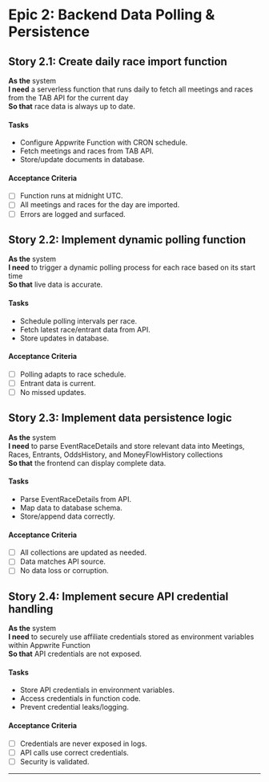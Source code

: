 # Epic 2: Backend Data Polling & Persistence

## Story 2.1: Create daily race import function

**As the** system  
**I need** a serverless function that runs daily to fetch all meetings and races from the TAB API for the current day  
**So that** race data is always up to date.

#### Tasks

- Configure Appwrite Function with CRON schedule.
- Fetch meetings and races from TAB API.
- Store/update documents in database.

#### Acceptance Criteria

- [ ] Function runs at midnight UTC.
- [ ] All meetings and races for the day are imported.
- [ ] Errors are logged and surfaced.

## Story 2.2: Implement dynamic polling function

**As the** system  
**I need** to trigger a dynamic polling process for each race based on its start time  
**So that** live data is accurate.

#### Tasks

- Schedule polling intervals per race.
- Fetch latest race/entrant data from API.
- Store updates in database.

#### Acceptance Criteria

- [ ] Polling adapts to race schedule.
- [ ] Entrant data is current.
- [ ] No missed updates.

## Story 2.3: Implement data persistence logic

**As the** system  
**I need** to parse EventRaceDetails and store relevant data into Meetings, Races, Entrants, OddsHistory, and MoneyFlowHistory collections  
**So that** the frontend can display complete data.

#### Tasks

- Parse EventRaceDetails from API.
- Map data to database schema.
- Store/append data correctly.

#### Acceptance Criteria

- [ ] All collections are updated as needed.
- [ ] Data matches API source.
- [ ] No data loss or corruption.

## Story 2.4: Implement secure API credential handling

**As the** system  
**I need** to securely use affiliate credentials stored as environment variables within Appwrite Function  
**So that** API credentials are not exposed.

#### Tasks

- Store API credentials in environment variables.
- Access credentials in function code.
- Prevent credential leaks/logging.

#### Acceptance Criteria

- [ ] Credentials are never exposed in logs.
- [ ] API calls use correct credentials.
- [ ] Security is validated.

---
